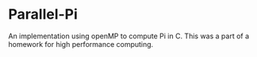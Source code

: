 # Parallel-Pi

An implementation using openMP to compute Pi in C. This was a part of a homework for high performance computing.
